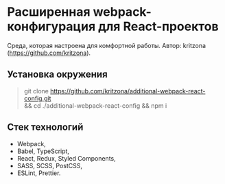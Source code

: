 # Расширенная webpack-конфигурация для React-проектов

Среда, которая настроена для комфортной работы.
Автор: kritzona (https://github.com/kritzona).

## Установка окружения

> git clone https://github.com/kritzona/additional-webpack-react-config.git  
> && cd ./additional-webpack-react-config && npm i

## Стек технологий

- Webpack,
- Babel, TypeScript,
- React, Redux, Styled Components,
- SASS, SCSS, PostCSS,
- ESLint, Prettier.
